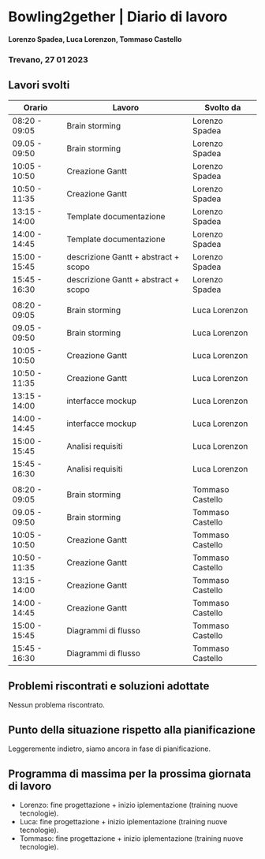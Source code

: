 # Bowling2gether | Diario di lavoro

#### Lorenzo Spadea, Luca Lorenzon, Tommaso Castello

### Trevano, 27 01 2023

## Lavori svolti

| Orario        | Lavoro                               | Svolto da        |
| ------------- | ------------------------------------ | ---------------- |
| 08:20 - 09:05 | Brain storming                       | Lorenzo Spadea   |
| 09.05 - 09:50 | Brain storming                       | Lorenzo Spadea   |
| 10:05 - 10:50 | Creazione Gantt                      | Lorenzo Spadea   |
| 10:50 - 11:35 | Creazione Gantt                      | Lorenzo Spadea   |
| 13:15 - 14:00 | Template documentazione              | Lorenzo Spadea   |
| 14:00 - 14:45 | Template documentazione              | Lorenzo Spadea   |
| 15:00 - 15:45 | descrizione Gantt + abstract + scopo | Lorenzo Spadea   |
| 15:45 - 16:30 | descrizione Gantt + abstract + scopo | Lorenzo Spadea   |
|               |                                      |
| 08:20 - 09:05 | Brain storming                       | Luca Lorenzon    |
| 09.05 - 09:50 | Brain storming                       | Luca Lorenzon    |
| 10:05 - 10:50 | Creazione Gantt                      | Luca Lorenzon    |
| 10:50 - 11:35 | Creazione Gantt                      | Luca Lorenzon    |
| 13:15 - 14:00 | interfacce mockup                    | Luca Lorenzon    |
| 14:00 - 14:45 | interfacce mockup                    | Luca Lorenzon    |
| 15:00 - 15:45 | Analisi requisiti                    | Luca Lorenzon    |
| 15:45 - 16:30 | Analisi requisiti                    | Luca Lorenzon    |
|               |                                      |
| 08:20 - 09:05 | Brain storming                       | Tommaso Castello |
| 09.05 - 09:50 | Brain storming                       | Tommaso Castello |
| 10:05 - 10:50 | Creazione Gantt                      | Tommaso Castello |
| 10:50 - 11:35 | Creazione Gantt                      | Tommaso Castello |
| 13:15 - 14:00 | Creazione Gantt                      | Tommaso Castello |
| 14:00 - 14:45 | Creazione Gantt                      | Tommaso Castello |
| 15:00 - 15:45 | Diagrammi di flusso                  | Tommaso Castello |
| 15:45 - 16:30 | Diagrammi di flusso                  | Tommaso Castello |

## Problemi riscontrati e soluzioni adottate

Nessun problema riscontrato.

## Punto della situazione rispetto alla pianificazione

Leggeremente indietro, siamo ancora in fase di pianificazione.

## Programma di massima per la prossima giornata di lavoro

- Lorenzo: fine progettazione + inizio iplementazione (training nuove tecnologie).
- Luca: fine progettazione + inizio iplementazione (training nuove tecnologie).
- Tommaso: fine progettazione + inizio iplementazione (training nuove tecnologie).
